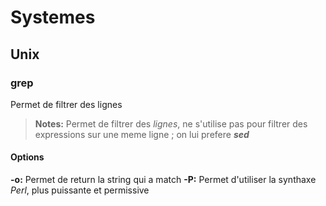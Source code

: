 # Systemes
## Unix
### grep
Permet de filtrer des lignes
> **Notes:**
> Permet de filtrer des *lignes*, ne s'utilise pas pour filtrer des expressions sur une meme ligne ; on lui prefere ***sed***

#### Options
**-o:** Permet de return la string qui a match
**-P:** Permet d'utiliser la synthaxe *Perl*, plus puissante et permissive